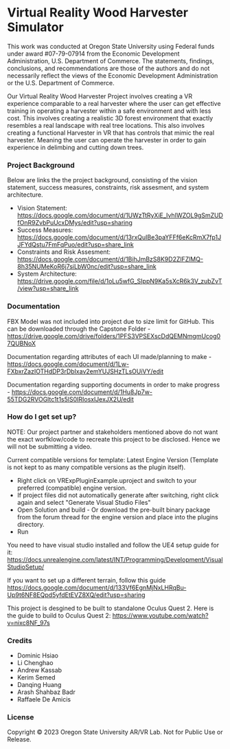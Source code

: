 # Virtual Reality Wood Harvester Simulator #
This work was conducted at Oregon State University using Federal funds under award #07-79-07914 from the Economic Development Administration, U.S. Department of Commerce. The statements, findings, conclusions, and recommendations are those of the authors and do not necessarily reflect the views of the Economic Development Administration or the U.S. Department of Commerce.

Our Virtual Reality Wood Harvester Project involves creating a VR experience comparable to a real harvester where the user can get effective training in operating a harvester within a safe environment and with less cost. This involves creating a realistic 3D forest environment that exactly resembles a real landscape with real tree locations. This also involves creating a functional Harvester in VR that has controls that mimic the real harvester. Meaning the user can operate the harvester in order to gain experience in delimbing and cutting down trees.

### Project Background ###
Below are links the the project background, consisting of the vision statement, success measures, constraints, risk assesment, and system architecture.

* Vision Statement: https://docs.google.com/document/d/1UWzTtRyXiE_IvhIWZOL9gSmZUDfOnR9ZvbPuUcxDMys/edit?usp=sharing
* Success Measures: https://docs.google.com/document/d/13rxQuIBe3paYFFf6eKcRmX7fp1JJFYdQstu7FmFqPuo/edit?usp=share_link
* Constraints and Risk Assesment: https://docs.google.com/document/d/1BihJmBzS8K9D2ZlFZlMQ-8h35NUMeKoR6j7siLbW0nc/edit?usp=share_link
* System Architecture: https://drive.google.com/file/d/1oLu5wfG_SIppN9Ka5sXcR6k3V_zubZvT/view?usp=share_link

### Documentation ###
FBX Model was not included into project due to size limit for GitHub. This can be downloaded through the Capstone Folder - https://drive.google.com/drive/folders/1PFS3VPSEXscDdQEMNmgmUcog07QUBNoX

Documentation regarding attributes of each UI made/planning to make - https://docs.google.com/document/d/1Lw-FXbxrZazIOTHdDP3rDbIxav2emYUJSHzTLsOUiVY/edit

Documentation regarding supporting documents in order to make progress - https://docs.google.com/document/d/1Hu8Jp7w-55TDG2RVOGltc1t1s5lS0IRIosxlJexJX2U/edit

### How do I get set up? ###

NOTE: Our project partner and stakeholders mentioned above do not want the exact worfklow/code to recreate this project to be disclosed. Hence we will not be submitting a video.

Current compatible versions for template: Latest Engine Version (Template is not kept to as many compatible versions as the plugin itself).

* Right click on VRExpPluginExample.uproject and switch to your preferred (compatible) engine version.
* If project files did not automatically generate after switching, right click again and select "Generate Visual Studio Files"
* Open Solution and build - Or download the pre-built binary package from the forum thread for the engine version and place into the plugins directory.
* Run

You need to have visual studio installed and follow the UE4 setup guide for it: https://docs.unrealengine.com/latest/INT/Programming/Development/VisualStudioSetup/

If you want to set up a different terrain, follow this guide https://docs.google.com/document/d/133Vf6EgnMjNxLHRqBu-Up9t6NF8EQpd5yfdEtEVZ8XQ/edit?usp=sharing

This project is desgined to be built to standalone Oculus Quest 2. Here is the guide to build to Oculus Quest 2: https://www.youtube.com/watch?v=nixc8NF_97s

### Credits ###
* Dominic Hsiao
* Li Chenghao
* Andrew Kassab
* Kerim Semed
* Danqing Huang
* Arash Shahbaz Badr
* Raffaele De Amicis

### License ###
Copyright © 2023 Oregon State University AR/VR Lab. Not for Public Use or Release.

